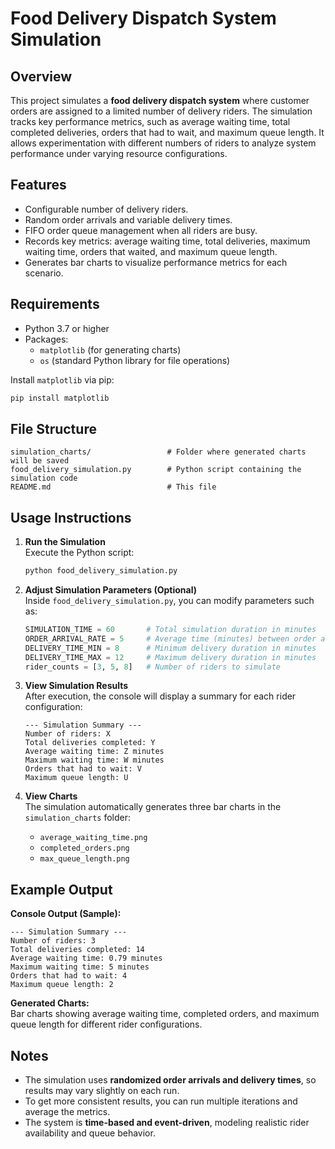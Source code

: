 # Food Delivery Dispatch System Simulation

## Overview

This project simulates a **food delivery dispatch system** where customer orders are assigned to a limited number of delivery riders. The simulation tracks key performance metrics, such as average waiting time, total completed deliveries, orders that had to wait, and maximum queue length. It allows experimentation with different numbers of riders to analyze system performance under varying resource configurations.

## Features

- Configurable number of delivery riders.
- Random order arrivals and variable delivery times.
- FIFO order queue management when all riders are busy.
- Records key metrics: average waiting time, total deliveries, maximum waiting time, orders that waited, and maximum queue length.
- Generates bar charts to visualize performance metrics for each scenario.

## Requirements

- Python 3.7 or higher
- Packages:
  - `matplotlib` (for generating charts)
  - `os` (standard Python library for file operations)

Install `matplotlib` via pip:

```bash
pip install matplotlib
```

## File Structure

```
simulation_charts/                 # Folder where generated charts will be saved
food_delivery_simulation.py        # Python script containing the simulation code
README.md                          # This file
```

## Usage Instructions

1. **Run the Simulation**  
   Execute the Python script:

   ```bash
   python food_delivery_simulation.py
   ```

2. **Adjust Simulation Parameters (Optional)**  
   Inside `food_delivery_simulation.py`, you can modify parameters such as:

   ```python
   SIMULATION_TIME = 60       # Total simulation duration in minutes
   ORDER_ARRIVAL_RATE = 5     # Average time (minutes) between order arrivals
   DELIVERY_TIME_MIN = 8      # Minimum delivery duration in minutes
   DELIVERY_TIME_MAX = 12     # Maximum delivery duration in minutes
   rider_counts = [3, 5, 8]   # Number of riders to simulate
   ```

3. **View Simulation Results**  
   After execution, the console will display a summary for each rider configuration:

   ```
   --- Simulation Summary ---
   Number of riders: X
   Total deliveries completed: Y
   Average waiting time: Z minutes
   Maximum waiting time: W minutes
   Orders that had to wait: V
   Maximum queue length: U
   ```

4. **View Charts**  
   The simulation automatically generates three bar charts in the `simulation_charts` folder:
   - `average_waiting_time.png`
   - `completed_orders.png`
   - `max_queue_length.png`

## Example Output

**Console Output (Sample):**

```
--- Simulation Summary ---
Number of riders: 3
Total deliveries completed: 14
Average waiting time: 0.79 minutes
Maximum waiting time: 5 minutes
Orders that had to wait: 4
Maximum queue length: 2
```

**Generated Charts:**  
Bar charts showing average waiting time, completed orders, and maximum queue length for different rider configurations.

## Notes

- The simulation uses **randomized order arrivals and delivery times**, so results may vary slightly on each run.
- To get more consistent results, you can run multiple iterations and average the metrics.
- The system is **time-based and event-driven**, modeling realistic rider availability and queue behavior.
